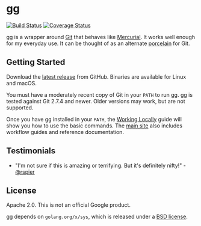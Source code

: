 # gg

[![Build Status](https://travis-ci.org/zombiezen/gg.svg?branch=master)][travis]
[![Coverage Status](https://coveralls.io/repos/github/zombiezen/gg/badge.svg?branch=master)][coveralls]

gg is a wrapper around [Git][] that behaves like [Mercurial][]. It works well enough for
my everyday use. It can be thought of as an alternate [porcelain][] for Git.

[Git]: https://git-scm.com/
[Mercurial]: https://www.mercurial-scm.org/
[travis]: https://travis-ci.org/zombiezen/gg
[coveralls]: https://coveralls.io/github/zombiezen/gg?branch=master
[porcelain]: https://git-scm.com/book/en/v2/Git-Internals-Plumbing-and-Porcelain

## Getting Started

Download the [latest release][] from GitHub.  Binaries are available for
Linux and macOS.

You must have a moderately recent copy of Git in your `PATH` to run gg. gg is
tested against Git 2.7.4 and newer. Older versions may work, but are not
supported.

Once you have gg installed in your `PATH`, the [Working Locally][] guide will
show you how to use the basic commands. The [main site][] also includes workflow
guides and reference documentation.

[main site]: https://gg-scm.io/
[latest release]: https://github.com/zombiezen/gg/releases/latest
[Working Locally]: https://gg-scm.io/workflow/local/

## Testimonials

-   "I'm not sure if this is amazing or terrifying.  But it's definitely nifty!" -[@rspier][]

[@rspier]: https://github.com/rspier

## License

Apache 2.0. This is not an official Google product.

gg depends on `golang.org/x/sys`, which is released under a [BSD license][].

[BSD license]: https://go.googlesource.com/sys/+/master/LICENSE
